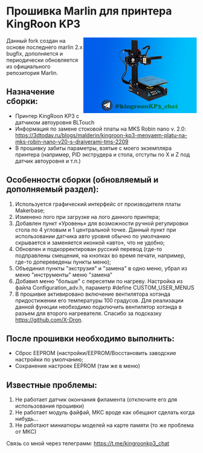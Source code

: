 # Прошивка Marlin для принтера KingRoon KP3

<img align="right" width=300 src="Download/kp3_.bmp" />

Данный fork создан на основе последнего marlin 2.x bugfix, дополняется и периодически обновляется из официального репозитория Marlin.


## Назначение сборки:

  -	Принтер KingRoon KP3 с датчиком автоуровня BLTouch
  -	Информация по замене стоковой платы на MKS Robin nano v. 2.0: https://3dtoday.ru/blogs/malderin/kingroon-kp3-menyaem-platu-na-mks-robin-nano-v20-s-draiverami-tms-2209
  -	В прошивку забиты параметры, взятые с моего экземпляра принтера (например, PID экструдера и стола, отступы по X и Z под датчик автоуровня и т.п.)

## Особенности сборки (обновляемый и дополняемый раздел):

  1.  Используется графический интерфейс от производителя платы Makerbase;
  2.	Изменено лого при загрузке на лого данного принтера;
  3.	Добавлен пункт «Уровень» для возможности ручной регулировки стола по 4 угловым и 1 центральной точке. Данный пункт при использовании датчика авто уровня обычно по умолчанию скрывается и заменяется иконкой «авто», что не удобно;
  4.	Обновлен и подкорректирован русский перевод (где-то подправлены смещения, на кнопках во время печати, например, где-то допереведены пункты меню);
  5. Объединил пункты "экструзия" и "замена" в одно меню, убрал из меню "инструменты" меню "замена"
  6. Добавил меню "больше" с пересетми по нагреву. Настройка из файла Configuration_adv.h, параметр  #define CUSTOM_USER_MENUS
  7. В прошивке активировано включение вентилятора хотэнда придостижении его температуры 100 градусов. Для реализации данной функции необходимо подключить вентилятор хотэнда в разъем для второго нагревателя. Спасибо за подсказку https://github.com/X-Dron.

## После прошивки необходимо выполнить:

  - Сброс EEPROM (настройки/EEPROM/Восстановить заводские настройки по умолчанию;
  - Сохранение настроек EEPROM (там же в меню)

## Известные проблемы:
  1. Не работает датчик окончания филамента (отключите его для использования прошивки)
  2. Не работает модуль файфай, МКС вроде как обещают сделать когда нибудь...
  3. Не работают миниатюры моделей на карте памяти (то же проблема от МКС)

Связь со мной через телеграмм: https://t.me/kingroonkp3_chat
